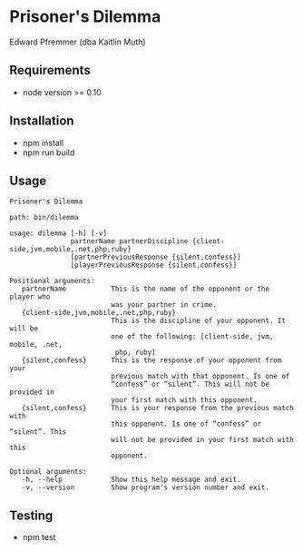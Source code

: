 # Prisoner's Dilemma

Edward Pfremmer (dba Kaitlin Muth)

## Requirements

* node version >= 0.10

## Installation

* npm install
* npm run build

## Usage

    Prisoner's Dilemma
    
    path: bin/dilemma

    usage: dilemma [-h] [-v] 
                   partnerName partnerDiscipline {client-side,jvm,mobile,.net,php,ruby} 
                   [partnerPreviousResponse {silent,confess}] 
                   [playerPreviousResponse {silent,confess}]
                
    Positional arguments:
       partnerName           This is the name of the opponent or the player who
                             was your partner in crime.
       {client-side,jvm,mobile,.net,php,ruby}
                             This is the discipline of your opponent. It will be
                             one of the following: [client-side, jvm, mobile, .net,
                              php, ruby]
       {silent,confess}      This is the response of your opponent from your
                             previous match with that opponent. Is one of
                             “confess” or “silent”. This will not be provided in
                             your first match with this opponent.
       {silent,confess}      This is your response from the previous match with
                             this opponent. Is one of “confess” or “silent”. This
                             will not be provided in your first match with this
                             opponent.
                             
    Optional arguments:
       -h, --help            Show this help message and exit.
       -v, --version         Show program's version number and exit.

## Testing

* npm test
